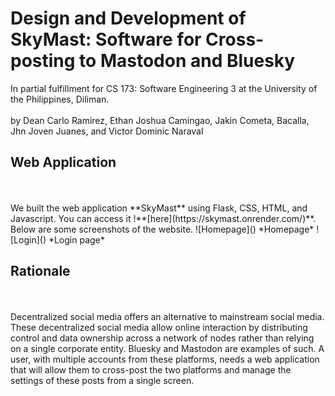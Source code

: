 # Design and Development of SkyMast: Software for Cross-posting to Mastodon and Bluesky
In partial fulfillment for CS 173: Software Engineering 3 at the University of the Philippines, Diliman.
<br>
<br>
by Dean Carlo Ramirez, Ethan Joshua Camingao, Jakin Cometa, Bacalla, Jhn Joven Juanes, and Victor Dominic Naraval

## Web Application
<br>
<br>
We built the web application **SkyMast** using Flask, CSS, HTML, and Javascript. You can access it !**[here](https://skymast.onrender.com/)**. Below are some screenshots of the website.
![Homepage]()
*Homepage*
![Login]()
*Login page*

## Rationale
<br>
<br>
Decentralized social media offers an alternative to mainstream social media. These decentralized social media allow online interaction by distributing control and data ownership across a network of nodes rather than relying on a single corporate entity. Bluesky and Mastodon are examples of such. A user, with multiple accounts from these platforms, needs a web application that will allow them to cross-post the two platforms and manage the settings of these posts from a single screen.

